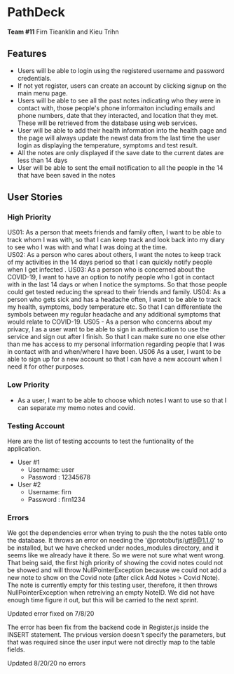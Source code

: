 # PathDeck
**Team #11**  Firn Tieanklin and Kieu Trihn

## Features
- Users will be able to login using the registered username and password credentials. 
- If not yet register, users can create an account by clicking signup on the main menu page. 
- Users will be able to see all the past notes indicating who they were in contact with, those people's phone informaiton including emails and phone numbers, date that they interacted, and location that they met. These will be retrieved from the database using web services.
- User will be able to add their health information into the health page and the page will always update the newst data from the last time the user login as displaying the temperature, symptoms and test result. 
- All the notes are only displayed if the save date to the current dates are less than 14 days 
- User will be able to sent the email notification to all the people in the 14 that have been saved in the notes
## User Stories

### High Priority
US01: As a person that meets friends and family often, I want to be able to track whom I was with, so that I can keep track and look back into my diary to see who I was with and what I was doing at the time.  
US02: As a person who cares about others, I want the notes to keep track of my activities in the 14 days period so that I can quickly notify people when I get infected .
US03: As a person who is concerned about the COVID-19, I want to have an option to notify people who I got in contact with in the last 14 days or when I notice the symptoms. So that those people could get tested reducing the spread to their friends and family. 
US04: As a person who gets sick and has a headache often, I want to be able to track my health, symptoms, body temperature etc. So that I can differentiate the symbols between my regular headache and any additional symptoms that would relate to COVID-19. 
US05 - As a person who concerns about my privacy, I as a user want to be able to sign in authentication to use the service and sign out after I finish. So that I can make sure no one else other than me has access to my personal information regarding people that I was in contact with and when/where I have been. 
US06 As a user, I want to be able to sign up for a new account so that I can have a new account when I need it for other purposes.

### Low Priority
- As a user, I want to be able to choose which notes I want to use so that I can separate my memo notes and covid. 


### Testing Account
Here are the list of testing accounts to test the funtionality of the application. 

- User #1
    - Username: user
    - Password : 12345678
- User #2
    - Username: firn
    - Password : firn1234

### Errors
We got the dependencies error when trying to push the the notes table onto the database. It throws an error on needing the '@protobufjs/utf8@1.1.0' to be installed, but we have checked under nodes_modules directory, and it seems like we already have it there. So we were not sure what went wrong. That being said, the first high priority of showing the covid notes could not be showed and will throw NullPointerException because we could not add a new note to show on the Covid note (after click Add Notes > Covid Note). The note is currently empty for this testing user, therefore, it then throws NullPointerException when retreiving an empty NoteID. We did not have enough time figure it out, but this will be carried to the next sprint.  

Updated error fixed on 7/8/20

 The error has been fix from the backend code in Register.js inside the INSERT statement. The prvious version doesn't specify the parameters, but that was required since the user input were not directly map to the table fields. 

Updated 8/20/20
no errors